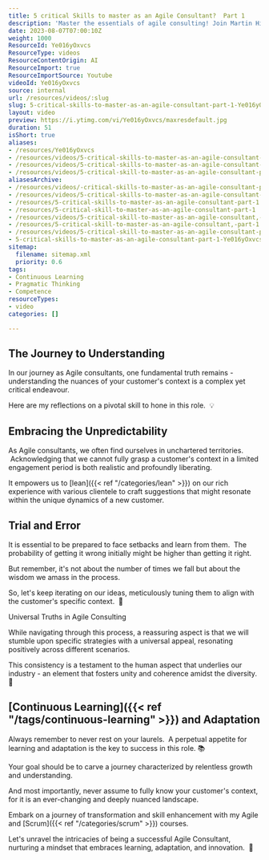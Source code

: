 ```yaml
---
title: 5 critical Skills to master as an Agile Consultant?  Part 1
description: 'Master the essentials of agile consulting! Join Martin Hinshelwood in Part 1 of 5 critical skills every agile consultant should master. #Agile #Scrum #Shorts'
date: 2023-08-07T07:00:10Z
weight: 1000
ResourceId: Ye016yOxvcs
ResourceType: videos
ResourceContentOrigin: AI
ResourceImport: true
ResourceImportSource: Youtube
videoId: Ye016yOxvcs
source: internal
url: /resources/videos/:slug
slug: 5-critical-skills-to-master-as-an-agile-consultant-part-1-Ye016yOxvcs
layout: video
preview: https://i.ytimg.com/vi/Ye016yOxvcs/maxresdefault.jpg
duration: 51
isShort: true
aliases:
- /resources/Ye016yOxvcs
- /resources/videos/5-critical-skills-to-master-as-an-agile-consultant-part-1-Ye016yOxvcs
- /resources/videos/5-critical-skills-to-master-as-an-agile-consultant-part-1
- /resources/videos/5-critical-skill-to-master-as-an-agile-consultant-part-1
aliasesArchive:
- /resources/videos/-critical-skills-to-master-as-an-agile-consultant-part-
- /resources/videos/5-critical-skills-to-master-as-an-agile-consultant-part-1
- /resources/5-critical-skills-to-master-as-an-agile-consultant-part-1
- /resources/5-critical-skill-to-master-as-an-agile-consultant-part-1
- /resources/videos/5-critical-skill-to-master-as-an-agile-consultant,-part-1
- /resources/5-critical-skill-to-master-as-an-agile-consultant,-part-1
- /resources/videos/5-critical-skill-to-master-as-an-agile-consultant-part-1
- 5-critical-skills-to-master-as-an-agile-consultant-part-1-Ye016yOxvcs
sitemap:
  filename: sitemap.xml
  priority: 0.6
tags:
- Continuous Learning
- Pragmatic Thinking
- Competence
resourceTypes:
- video
categories: []

---
```

## The Journey to Understanding

In our journey as Agile consultants, one fundamental truth remains - understanding the nuances of your customer's context is a complex yet critical endeavour.

Here are my reflections on a pivotal skill to hone in this role.  💡

## Embracing the Unpredictability

As Agile consultants, we often find ourselves in unchartered territories.  Acknowledging that we cannot fully grasp a customer's context in a limited engagement period is both realistic and profoundly liberating.

It empowers us to [lean]({{< ref "/categories/lean" >}}) on our rich experience with various clientele to craft suggestions that might resonate within the unique dynamics of a new customer.

## Trial and Error

It is essential to be prepared to face setbacks and learn from them.  The probability of getting it wrong initially might be higher than getting it right.

But remember, it's not about the number of times we fall but about the wisdom we amass in the process.

So, let's keep iterating on our ideas, meticulously tuning them to align with the customer's specific context.  🎯

Universal Truths in Agile Consulting

While navigating through this process, a reassuring aspect is that we will stumble upon specific strategies with a universal appeal, resonating positively across different scenarios.

This consistency is a testament to the human aspect that underlies our industry - an element that fosters unity and coherence amidst the diversity.  💫

## [Continuous Learning]({{< ref "/tags/continuous-learning" >}}) and Adaptation

Always remember to never rest on your laurels.  A perpetual appetite for learning and adaptation is the key to success in this role. 📚

Your goal should be to carve a journey characterized by relentless growth and understanding.

And most importantly, never assume to fully know your customer's context, for it is an ever-changing and deeply nuanced landscape.

Embark on a journey of transformation and skill enhancement with my Agile and [Scrum]({{< ref "/categories/scrum" >}}) courses.

Let's unravel the intricacies of being a successful Agile Consultant, nurturing a mindset that embraces learning, adaptation, and innovation.  🚀
